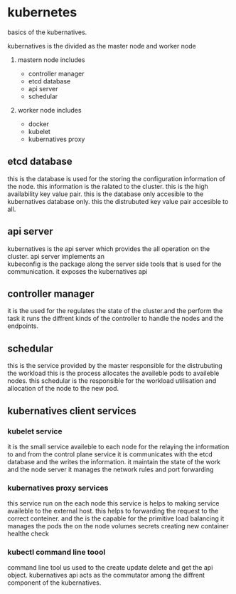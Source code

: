 # kubernetes

basics of the kubernatives.

kubernatives is the divided as the master node and worker node

1. mastern node includes
   - controller manager
   - etcd database
   - api server
   - schedular

2. worker node includes
   - docker
   - kubelet
   - kubernatives proxy
  
## etcd database

this is the database is used for the storing the configuration information of the node.
this information is the ralated to the cluster.
this is the high availability key value pair.
this is the database only accesible to the kubernatives database only.
this the distrubuted key value pair accesible to all.

## api server

kubernatives is the api server which provides the all operation on the cluster.
api server implements an  
kubeconfig is the package along the server side tools that is used for the communication.
it exposes the kubernatives api

## controller manager

it is the used for the regulates the state of the cluster.and the perform the task
it runs the diffrent kinds of the controller to handle the nodes and the endpoints.

## schedular

this is the service provided by the master responsible for the distrubuting the workload
this is the process allocates the availeble pods to availeble nodes.
this schedular is the responsible for the workload utilisation and allocation of the node to the new pod.

## kubernatives client services

### kubelet service

it is the small service availeble to each node for the relaying the information
to and from the control plane service
it is communicates with the etcd database and the writes the information.
it maintain the state of the work and the node server
it manages the network rules and port forwarding

### kubernatives proxy services

this service run on the each node 
this service is helps to making service availeble to the external host.
this helps to forwarding the request to the correct conteiner.
and the is the capable for the primitive load balancing 
it manages the pods the on the node volumes secrets creating new container healthe check

### kubectl command line toool

command line tool us used to the create update delete and get the api object.
kubernatives api acts as the commutator among the diffrent component of the kubernatives.
